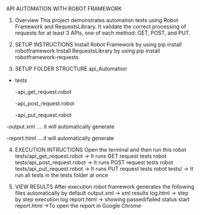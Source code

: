API AUTOMATION WITH ROBOT FRAMEWORK

1. Overview 
This project demonstrates automation tests using Robot Framework and RequestsLibrary. It validate the correct processing of requests for
at least 3 APIs, one of each method: GET, POST, and PUT.

2. SETUP INSTRUCTIONS 
Install Robot Framework by using pip install robotframework
Install RequestsLibrary by using pip install robotframework-requests

3. SETUP FOLDER STRUCTURE
api_Automation

- tests
   
   -api_get_request.robot
   
   -api_post_request.robot
   
   -api_put_request.robot

-output.xml  .... it will  automatically generate

-report.html   ....it will  automatically generate

4. EXECUTION INTRUCTIONS
Open the terminal and then run this 
robot tests/api_get_request.robot      -> It runs GET request tests
robot tests/api_post_request.robot     -> It runs POST request tests
robot tests/api_put_request.robot      -> It runs PUT request tests
robot tests/                           -> It run all tests in the tests folder at once

5. VIEW RESULTS 
After execution robot framework generates the following files automatically by default
output.xml         -> xml results
log.html           -> step by step execution log
report.html        -> showing passed/failed status
start report.html  ->To open the report in Google Chrome